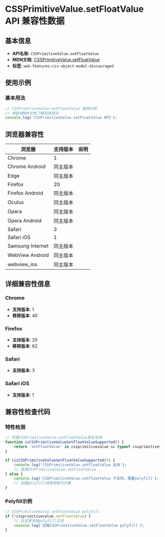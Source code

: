 # CSSPrimitiveValue.setFloatValue API 兼容性数据

## 基本信息

- **API名称**: `CSSPrimitiveValue.setFloatValue`
- **MDN文档**: [CSSPrimitiveValue.setFloatValue](https://developer.mozilla.org/docs/Web/API/CSSPrimitiveValue/setFloatValue)
- **标签**: `web-features:css-object-model-discouraged`

## 使用示例

### 基本用法

```javascript
// CSSPrimitiveValue.setFloatValue 使用示例
// 请查阅MDN文档了解具体用法
console.log('CSSPrimitiveValue.setFloatValue API');
```

## 浏览器兼容性

| 浏览器 | 支持版本 | 说明 |
|--------|----------|------|
| Chrome | 1 |  |
| Chrome Android | 同主版本 |  |
| Edge | 同主版本 |  |
| Firefox | 20 |  |
| Firefox Android | 同主版本 |  |
| Oculus | 同主版本 |  |
| Opera | 同主版本 |  |
| Opera Android | 同主版本 |  |
| Safari | 3 |  |
| Safari iOS | 1 |  |
| Samsung Internet | 同主版本 |  |
| WebView Android | 同主版本 |  |
| webview_ios | 同主版本 |  |

## 详细兼容性信息

### Chrome

- **支持版本**: 1
- **移除版本**: 40

### Firefox

- **支持版本**: 20
- **移除版本**: 62

### Safari

- **支持版本**: 3

### Safari iOS

- **支持版本**: 1

## 兼容性检查代码

### 特性检测

```javascript
// 检查CSSPrimitiveValue.setFloatValue是否支持
function isCSSPrimitiveValueSetFloatValueSupported() {
    return 'setFloatValue' in cssprimitivevalue && typeof cssprimitivevalue.setFloatValue === 'function';
}

if (isCSSPrimitiveValueSetFloatValueSupported()) {
    console.log('CSSPrimitiveValue.setFloatValue 支持');
    // 使用CSSPrimitiveValue.setFloatValue
} else {
    console.log('CSSPrimitiveValue.setFloatValue 不支持，需要polyfill');
    // 加载polyfill或使用替代方案
}
```

### Polyfill示例

```javascript
// CSSPrimitiveValue.setFloatValue polyfill
if (!cssprimitivevalue.setFloatValue) {
    // 在这里添加polyfill实现
    console.log('加载CSSPrimitiveValue.setFloatValue polyfill');
}
```

